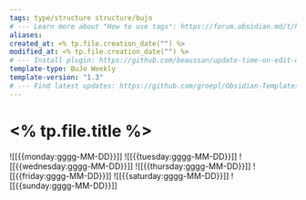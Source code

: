 ```yaml
---
tags: type/structure structure/bujo
# --- Learn more about "How to use tags": https://forum.obsidian.md/t/how-to-use-tags/
aliases: 
created_at: <% tp.file.creation_date("") %>
modified_at: <% tp.file.creation_date("") %>
# --- Install plugin: https://github.com/beaussan/update-time-on-edit-obsidian
template-type: BuJo Weekly
template-version: "1.3"
# --- Find latest updates: https://github.com/groepl/Obsidian-Templates
---
```


# <% tp.file.title %>


![[{{monday:gggg-MM-DD}}]] 
![[{{tuesday:gggg-MM-DD}}]] 
![[{{wednesday:gggg-MM-DD}}]] 
![[{{thursday:gggg-MM-DD}}]] 
![[{{friday:gggg-MM-DD}}]] 
![[{{saturday:gggg-MM-DD}}]]
![[{{sunday:gggg-MM-DD}}]]
